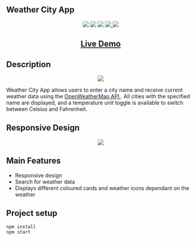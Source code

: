 <p align="center">

## Weather City App

</p>

<p align="center">
<img src="https://img.shields.io/badge/madeby-cam71101-green" />
<img src="https://img.shields.io/github/languages/top/cam71101/weather-app" />
<img src="https://img.shields.io/github/last-commit/cam71101/weather-app" />
<a href="https://twitter.com/d_fisherWebDev" alt="twitter">
<img src="https://img.shields.io/twitter/follow/d_fisherWebDev?style=social" />
</a>
<img src="https://img.shields.io/badge/react-17.0.1-green" />
</p>

<h2 align="center"><a  href="https://cam71101.github.io/weather-app/">Live Demo</a></h2>

## Description

<p align="center">
<img src="https://res.cloudinary.com/dndp8567v/image/upload/v1608667951/WeatherAppDesktop_e19956018e.gif" />
</p>

Weather City App allows users to enter a city name and receive current weather data using the <a href="https://openweathermap.org/api"> OpenWeatherMap API </a> . All cities with the specified name are displayed, and a temperature unit toggle is available to switch between Celsius and Fahrenheit.

## Responsive Design

<p align="center">
<img src="https://res.cloudinary.com/dndp8567v/image/upload/v1608667951/WeatherAppResponsive_d9cffe6537.gif" />
</p>

## Main Features

- Responsive design
- Search for weather data
- Displays different coloured cards and weather icons dependant on the weather

## Project setup

```
npm install
npm start
```
